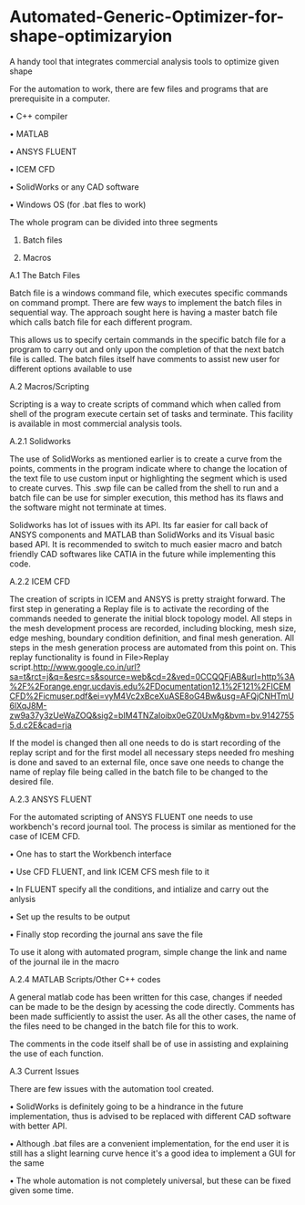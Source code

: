 # Automated-Generic-Optimizer-for-shape-optimizaryion
A handy tool that integrates commercial analysis tools to optimize  given shape

For the automation to work, there are few files and programs that are prerequisite in a computer.

• C++ compiler

• MATLAB

• ANSYS FLUENT

• ICEM CFD

• SolidWorks or any CAD software

• Windows OS (for .bat fles to work)

The whole program can be divided into three segments

1. Batch files

2. Macros

A.1 The Batch Files

Batch file is a windows command file, which executes specific commands on command prompt. There are few ways to implement the batch files in sequential way. The approach sought here is having a master batch file which calls batch file for each different program. 

This allows us to specify certain commands in the specific batch file for a program to carry out and only upon the completion of that the next batch file is called. The batch files itself have comments to assist new user for different options available to use

A.2 Macros/Scripting

Scripting is a way to create scripts of command which when called from shell of the program execute certain set of tasks and terminate. This facility is available in most commercial analysis tools. 

A.2.1 Solidworks

The use of SolidWorks as mentioned earlier is to create a curve from the points, comments in the program indicate where to change the location of the text file to use custom input or highlighting the segment which is used to create curves. This .swp file can be called from the shell to run and a batch file can be use for simpler execution, this method has its flaws and the software might not terminate at times. 

Solidworks has lot of issues with its API. Its far easier for call back of ANSYS components and MATLAB than SolidWorks and its Visual basic based API. It is recommended to switch to much easier macro and batch friendly CAD softwares like CATIA in the future while implementing this code.

A.2.2 ICEM CFD 

The creation of scripts in ICEM and ANSYS is pretty straight forward. The first step in generating a Replay file is to activate the recording of the commands needed to generate the initial block topology model. All steps in the mesh development process are recorded, including blocking, mesh size, edge meshing, boundary condition definition, and final mesh generation. All steps in the mesh generation process are automated from this point on. This replay functionality is found in File>Replay script.http://www.google.co.in/url?sa=t&rct=j&q=&esrc=s&source=web&cd=2&ved=0CCQQFjAB&url=http%3A%2F%2Forange.engr.ucdavis.edu%2FDocumentation12.1%2F121%2FICEMCFD%2Ficmuser.pdf&ei=vyM4Vc2xBceXuASE8oG4Bw&usg=AFQjCNHTmU6lXqJ8M-zw9a37y3zUeWaZOQ&sig2=bIM4TNZaIoibx0eGZ0UxMg&bvm=bv.91427555,d.c2E&cad=rja

If the model is changed then all one needs to do is start recording of the replay script and for the first model all necessary steps needed fro meshing is done and saved to an external file, once save one needs to change the name of replay file being called in the batch file to be changed to the desired file.

A.2.3 ANSYS FLUENT

For the automated scripting of ANSYS FLUENT one needs to use workbench's record journal tool. The process is similar as mentioned for the case of ICEM CFD. 

• One has to start the Workbench interface

• Use CFD FLUENT, and link ICEM CFS mesh file to it

• In FLUENT specify all the conditions, and intialize and carry out the anlysis

• Set up the results to be output 

• Finally stop recording the journal ans save the file

To use it along with automated program, simple change the link and name of the journal ile in the macro

A.2.4 MATLAB Scripts/Other C++ codes

A general matlab code has been written for this case, changes if needed can be made to be the design by acessing the code directly. Comments has been made sufficiently to assist the user. As all the other cases, the name of the files need to be changed in the batch file for this to work.

The comments in the code itself shall be of use in assisting and explaining the use of each function.

A.3 Current Issues

There are few issues with the automation tool created. 

• SolidWorks is definitely going to be a hindrance in the future implementation, thus is advised to be replaced with different CAD software with better API.

• Although .bat files are a convenient implementation, for the end user it is still has a slight learning curve hence it's a good idea to implement a GUI for the same

• The whole automation is not completely universal, but these can be fixed given some time.
